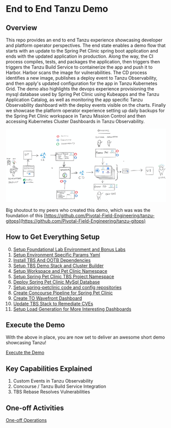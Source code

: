 # End to End Tanzu Demo

## Overview

This repo provides an end to end Tanzu experience showcasing developer and platform operator perspectives.  The end state enables a demo flow that starts with an update to the Spring Pet Clinic spring boot application and ends with the updated application in production.  Along the way, the CI process compiles, tests, and packages the application, then triggers then triggers the Tanzu Build Service to containerize the app and push it to Harbor.  Harbor scans the image for vulnerabilities.  The CD process identifies a new image, publishes a deploy event to Tanzu Observability, and then apply's updated configuration for the app in Tanzu Kubernetes Grid.  The demo also highlights the devops experience provisioning the mysql database used by Spring Pet Clinic using Kubeapps and the Tanzu Application Catalog, as well as monitoring the app specific Tanzu Observability dashboard with the deploy events visible on the charts.  Finally we showcase the platform operator experience setting up daily backups for the Spring Pet Clinic workspace in Tanzu Mission Control and then accessing Kubernetes Cluster Dashboards in Tanzu Observability.

![End to End Flow](docs/tanzu-e2e-cicd.png)

Big shoutout to my peers who created this demo, which was was the foundation of this [https://github.com/Pivotal-Field-Engineering/tanzu-gitops](https://github.com/Pivotal-Field-Engineering/tanzu-gitops)

## How to Get Everything Setup

0. [Setup Foundational Lab Environment and Bonus Labs](docs/00-tkg-lab-foundation.md)
1. [Setup Environment Specific Params Yaml](docs/01-environment-config.md)
2. [Install TBS And OOTB Dependencies](docs/02-tbs-base-install.md)
3. [Setup TBS Demo Stack and Cluster Builder](docs/03-tbs-custom-dependencies.md)
4. [Setup Workspace and Pet Clinic Namespace](docs/04-petclinic-workspace.md)
5. [Setup Spring Pet Clinic TBS Project Namespace](docs/05-petclinic-tbs-namespace.md)
6. [Deploy Spring Pet Clinic MySql Database](docs/06-petclinic-db.md)
7. [Setup spring-petclinic code and config repositories](docs/07-petclinic-repos.md)
8. [Create Concourse Pipeline for Spring Pet Clinic](docs/08-petclinic-pipeline.md)
9. [Create TO Wavefront Dashboard](docs/09-petclinic-dashboard.md)
10. [Update TBS Stack to Remediate CVEs](docs/10-tbs-stack-update.md)
11. [Setup Load Generation for More Interesting Dashboards](docs/11-load-generation.md)

## Execute the Demo

With the above in place, you are now set to deliver an awesome short demo showcasing Tanzu!

[Execute the Demo](docs/demo.md)

## Key Capabilities Explained

1. Custom Events in Tanzu Observability
2. Concourse / Tanzu Build Service Integration
3. TBS Rebase Resolves Vulnerabilities

## One-off Activities

[One-off Operations](docs/one-off.md)